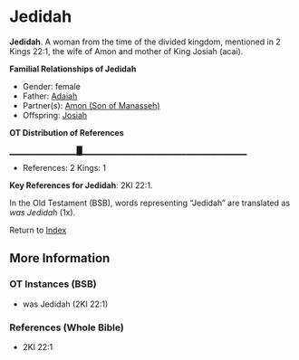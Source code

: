 # Jedidah
**Jedidah**. 
A woman from the time of the divided kingdom, mentioned in 2 Kings 22:1, the wife of Amon and mother of King Josiah (acai). 




**Familial Relationships of Jedidah**


* Gender: female
* Father: [Adaiah](Adaiah.md)
* Partner(s): [Amon (Son of Manasseh)](Amon.3.md)
* Offspring: [Josiah](Josiah.md)


**OT Distribution of References**

▁▁▁▁▁▁▁▁▁▁▁█▁▁▁▁▁▁▁▁▁▁▁▁▁▁▁▁▁▁▁▁▁▁▁▁▁▁▁
* References: 2 Kings: 1



**Key References for Jedidah**: 
2KI 22:1. 


In the Old Testament (BSB), words representing “Jedidah” are translated as 
*was Jedidah* (1x). 




Return to [Index](00-Index.md)

## More Information

### OT Instances (BSB)

* was Jedidah (2KI 22:1)



### References (Whole Bible)

* 2KI 22:1



